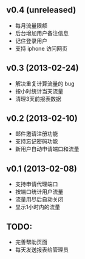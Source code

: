 ## v0.4 (unreleased)

* 每月流量限额
* 后台增加用户备注信息
* 记住登录用户
* 支持 iphone 访问网页

## v0.3 (2013-02-24)

* 解决重复计算流量的 bug
* 按小时统计当天流量
* 清理3天前报表数据

## v0.2 (2013-02-10)

* 邮件邀请注册功能
* 支持忘记密码功能
* 新用户自动申请端口和流量

## v0.1 (2013-02-08)

* 支持申请代理端口
* 按端口统计用户流量
* 流量用尽后自动关闭
* 显示1小时内的流量

## TODO:

- 完善帮助页面
- 每天发送报表给管理员

